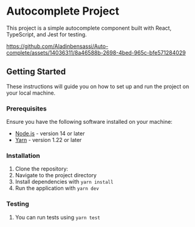 # Autocomplete Project

This project is a simple autocomplete component built with React, TypeScript, and Jest for testing.

https://github.com/Aladinbensassi/Auto-complete/assets/14036311/8a46588b-2698-4bed-965c-bfe571284029


## Getting Started

These instructions will guide you on how to set up and run the project on your local machine.

### Prerequisites

Ensure you have the following software installed on your machine:

- [Node.js](https://nodejs.org/) - version 14 or later
- [Yarn](https://yarnpkg.com/) - version 1.22 or later

### Installation

1. Clone the repository:
2. Navigate to the project directory
3. Install dependencies with ```yarn install```
4. Run the application with ```yarn dev```

### Testing
  1. You can run tests using ```yarn test```
     
